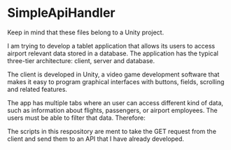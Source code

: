 # SimpleApiHandler

Keep in mind that these files belong to a Unity project.

I am trying to develop a tablet application that allows its users to access airport relevant data stored in a database. The application has the typical three-tier architecture: client, server and database.

The client is developed in Unity, a video game development software that makes it easy to program graphical interfaces with buttons, fields, scrolling and related features.

The app has multiple tabs where an user can access different kind of data, such as information about flights, passengers, or airport employees. The users must be able to filter that data. Therefore:

The scripts in this respository are ment to take the GET request from the client and send them to an API that I have already developed.
